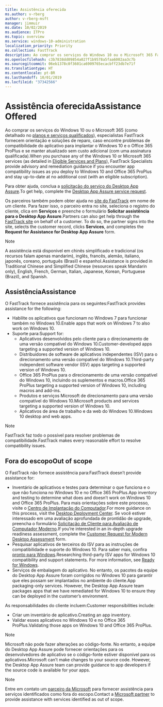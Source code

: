 ```yaml
---
title: Assistência oferecida
ms.author: v-rberg
author: v-rberg-msft
manager: jimmuir
ms.date: 10/02/2019
ms.audience: ITPro
ms.topic: overview
ms.service: windows-10-administration
localization_priority: Priority
ms.collection: FastTrack
description: Ao comprar os serviços do Windows 10 ou o Microsoft 365 FastTrack especialistas oferecem comunicação e orientação de reparação para implantar para Windows 10 e no Office 365 ProPlus e a se manter atualizado sem custo adicional (com uma assinatura qualificada).
ms.openlocfilehash: c3b7838dd09854a027f1b9578a5faa6002aa3c7b
ms.sourcegitcommit: 06eb1378c0f3601ca6909765ecacbff23db7e71f
ms.translationtype: HT
ms.contentlocale: pt-BR
ms.lasthandoff: 10/01/2019
ms.locfileid: "37342566"
---
```

# <a name="assistance-offered"></a><span data-ttu-id="20f93-103">Assistência oferecida</span><span class="sxs-lookup"><span data-stu-id="20f93-103">Assistance Offered</span></span>  

<span data-ttu-id="20f93-104">Ao comprar os serviços do Windows 10 ou o Microsoft 365 (como detalhado no [planos e serviços qualificados](M365-eligible-services-and-plans.md)), especialistas FastTrack fornecem orientação e soluções de reparo, caso encontre problemas de compatibilidade do aplicativo para implantar o Windows 10 e o Office 365 ProPlus e se manter atualizado sem custo adicional (com uma assinatura qualificada).</span><span class="sxs-lookup"><span data-stu-id="20f93-104">When you purchase any of the Windows 10 or Microsoft 365 services (as detailed in [Eligible Services and Plans](M365-eligible-services-and-plans.md)), FastTrack Specialists provide advisory and remediation guidance if you encounter app compatibility issues as you deploy to Windows 10 and Office 365 ProPlus and stay up-to-date at no additional cost (with an eligible subscription).</span></span>

<span data-ttu-id="20f93-105">Para obter ajuda, conclua a [solicitação do serviço do Desktop App Assure](https://go.microsoft.com/fwlink/?linkid=2022721).</span><span class="sxs-lookup"><span data-stu-id="20f93-105">To get help, complete the [Desktop App Assure service request](https://go.microsoft.com/fwlink/?linkid=2022721).</span></span>

<span data-ttu-id="20f93-p101">Os parceiros também podem obter ajuda no [site do FastTrack](https://go.microsoft.com/fwlink/?linkid=780698) em nome de um cliente. Para fazer isso, o parceiro entra no site, seleciona o registro do cliente, clica em **Serviços** e preenche o formulário **Solicitar assistência para o Desktop App Assure**.</span><span class="sxs-lookup"><span data-stu-id="20f93-p101">Partners can also get help through the [FastTrack site](https://go.microsoft.com/fwlink/?linkid=780698) on behalf of a customer. To do so, the partner signs into the site, selects the customer record, clicks **Services**, and completes the **Request for Assistance for Desktop App Assure** form.</span></span>

> [!NOTE]
> <span data-ttu-id="20f93-108">A assistência está disponível em chinês simplificado e tradicional (os recursos falam apenas mandarim), inglês, francês, alemão, italiano, japonês, coreano, português (Brasil) e espanhol.</span><span class="sxs-lookup"><span data-stu-id="20f93-108">Assistance is provided in Traditional Chinese and Simplified Chinese (resources speak Mandarin only), English, French, German, Italian, Japanese, Korean, Portuguese (Brazil), and Spanish.</span></span> 

## <a name="assistance"></a><span data-ttu-id="20f93-109">Assistência</span><span class="sxs-lookup"><span data-stu-id="20f93-109">Assistance</span></span>

<span data-ttu-id="20f93-110">O FastTrack fornece assistência para os seguintes:</span><span class="sxs-lookup"><span data-stu-id="20f93-110">FastTrack provides assistance for the following:</span></span>
- <span data-ttu-id="20f93-111">Habilite os aplicativos que funcionam no Windows 7 para funcionar também no Windows 10.</span><span class="sxs-lookup"><span data-stu-id="20f93-111">Enable apps that work on Windows 7 to also work on Windows 10.</span></span>
- <span data-ttu-id="20f93-112">Suporte para:</span><span class="sxs-lookup"><span data-stu-id="20f93-112">Support for:</span></span>
    - <span data-ttu-id="20f93-113">Aplicativos desenvolvidos pelo cliente para o direcionamento de uma versão compatível do Windows 10.</span><span class="sxs-lookup"><span data-stu-id="20f93-113">Customer-developed apps targeting a supported version of Windows 10.</span></span>
    - <span data-ttu-id="20f93-114">Distribuidores de software de aplicativos independentes (ISV) para o direcionamento uma versão compatível do Windows 10.</span><span class="sxs-lookup"><span data-stu-id="20f93-114">Third-party independent software vendor (ISV) apps targeting a supported version of Windows 10.</span></span>
    - <span data-ttu-id="20f93-115">Office 365 ProPlus para o direcionamento de uma versão compatível do Windows 10, incluindo os suplementos e macros.</span><span class="sxs-lookup"><span data-stu-id="20f93-115">Office 365 ProPlus targeting a supported version of Windows 10, including macros and add-ins.</span></span>
    - <span data-ttu-id="20f93-116">Produtos e serviços Microsoft de direcionamento para uma versão compatível do Windows 10.</span><span class="sxs-lookup"><span data-stu-id="20f93-116">Microsoft products and services targeting a supported version of Windows 10.</span></span>
    - <span data-ttu-id="20f93-117">Aplicativos de área de trabalho e da web do Windows 10.</span><span class="sxs-lookup"><span data-stu-id="20f93-117">Windows 10 desktop and web apps.</span></span>
> [!NOTE]
> <span data-ttu-id="20f93-118">FastTrack faz todo o possível para resolver problemas de compatibilidade.</span><span class="sxs-lookup"><span data-stu-id="20f93-118">FastTrack makes every reasonable effort to resolve compatibility issues.</span></span> 

## <a name="out-of-scope"></a><span data-ttu-id="20f93-119">Fora do escopo</span><span class="sxs-lookup"><span data-stu-id="20f93-119">Out of scope</span></span>

<span data-ttu-id="20f93-120">O FastTrack não fornece assistência para:</span><span class="sxs-lookup"><span data-stu-id="20f93-120">FastTrack doesn’t provide assistance for:</span></span>
- <span data-ttu-id="20f93-121">Inventário de aplicativos e testes para determinar o que funciona e o que não funciona no Windows 10 e no Office 365 ProPlus.</span><span class="sxs-lookup"><span data-stu-id="20f93-121">App inventory and testing to determine what does and doesn’t work on Windows 10 and Office 365 ProPlus.</span></span> <span data-ttu-id="20f93-122">Para mais orientações sobre este processo, visite o [Centro de Implantação do Computador](https://go.microsoft.com/fwlink/?linkid=2080140).</span><span class="sxs-lookup"><span data-stu-id="20f93-122">For more guidance on this process, visit the [Desktop Deployment Center](https://go.microsoft.com/fwlink/?linkid=2080140).</span></span> <span data-ttu-id="20f93-123">Se você estiver interessado em uma avaliação aprofundada de prontidão de upgrade, preencha o formulário [Solicitação de Cliente para Avaliação de Computador Moderno](https://go.microsoft.com/fwlink/?linkid=2053818).</span><span class="sxs-lookup"><span data-stu-id="20f93-123">If you’re interested in an in-depth upgrade readiness assessment, complete the [Customer Request for Modern Desktop Assessment](https://go.microsoft.com/fwlink/?linkid=2053818) form.</span></span>
- <span data-ttu-id="20f93-p103">Pesquisar aplicativos de terceiros do ISV para as instruções de compatibilidade e suporte do Windows 10. Para saber mais, confira [pronto para Windows](https://go.microsoft.com/fwlink/?linkid=2054580).</span><span class="sxs-lookup"><span data-stu-id="20f93-p103">Researching third-party ISV apps for Windows 10 compatibility and support statements. For more information, see [Ready for Windows](https://go.microsoft.com/fwlink/?linkid=2054580).</span></span>
- <span data-ttu-id="20f93-p104">Serviços de embalagem do aplicativo. No entanto, os pacotes da equipe do Desktop App Assure foram corrigidos no Windows 10 para garantir que eles possam ser implantados no ambiente do cliente.</span><span class="sxs-lookup"><span data-stu-id="20f93-p104">App packaging-only services. However, the Desktop App Assure team packages apps that we have remediated for Windows 10 to ensure they can be deployed in the customer’s environment.</span></span>

<span data-ttu-id="20f93-128">As responsabilidades do cliente incluem:</span><span class="sxs-lookup"><span data-stu-id="20f93-128">Customer responsibilities include:</span></span>
- <span data-ttu-id="20f93-129">Criar um inventário de aplicativo.</span><span class="sxs-lookup"><span data-stu-id="20f93-129">Creating an app inventory.</span></span>
- <span data-ttu-id="20f93-130">Validar esses aplicativos no Windows 10 e no Office 365 ProPlus.</span><span class="sxs-lookup"><span data-stu-id="20f93-130">Validating those apps on Windows 10 and Office 365 ProPlus.</span></span>

> [!NOTE]
> <span data-ttu-id="20f93-p105">Microsoft não pode fazer alterações ao código-fonte. No entanto, a equipe do Desktop App Assure pode fornecer orientações para os desenvolvedores de aplicativo se o código-fonte estiver disponível para os aplicativos.</span><span class="sxs-lookup"><span data-stu-id="20f93-p105">Microsoft can’t make changes to your source code. However, the Desktop App Assure team can provide guidance to app developers if the source code is available for your apps.</span></span>

> [!NOTE]
> <span data-ttu-id="20f93-133">Entre em contato um [parceiro da Microsoft](https://go.microsoft.com/fwlink/?linkid=2080150) para fornecer assistência para serviços identificados como fora do escopo.</span><span class="sxs-lookup"><span data-stu-id="20f93-133">Contact a [Microsoft partner](https://go.microsoft.com/fwlink/?linkid=2080150) to provide assistance with services identified as out of scope.</span></span>
